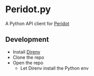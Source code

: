 # Peridot.py

A Python API client for [Peridot](https://peridot.build.resf.org)

## Development

- Install [Direnv](https://direnv.net)
- Clone the repo
- Open the repo
  - Let Direnv install the Python env

